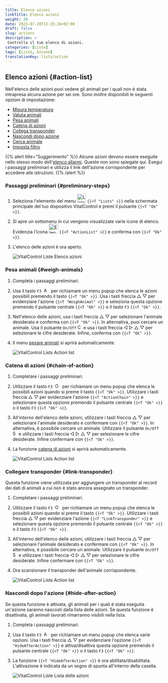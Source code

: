 ```yaml
---
title: Elenco azioni
linkTitle: Elenco azioni
weight: 30
date: 2023-07-28T13:25:28+02:00
draft: false
slug: actions
description: >
 Controlla il tuo elenco di azioni.
categories: [Liste]
tags: [Liste, Azione]
translationKey: lists/action
---
```

## Elenco azioni {#action-list}

Nell'elenco delle azioni puoi vedere gli animali per i quali non è stata intrapresa alcuna azione per sei ore. Sono inoltre disponibili le seguenti opzioni di impostazione:

- [Misura temperatura](../alarm/#take-temperature)
- [Valuta animali](../alarm/#rate-animal)
- [Pesa animali](#weigh-animals)
- [Catena di azioni](#chain-of-action)
- [Collega transponder](#link-transponder)
- [Nascondi dopo azione](#hide-after-action)
- [Cerca animale](../alarm/#search-animal)
- [Imposta filtro](../alarm/#set-filter)

{{% alert title="Suggerimento" %}}
Alcune azioni devono essere eseguite nello stesso modo dell'[elenco allarmi](../alarm). Queste non sono spiegate qui. Esegui i passaggi preliminari e utilizza il link dell'azione corrispondente per accedere alle istruzioni.
{{% /alert %}}

### Passaggi preliminari {#preliminary-steps}

1. Seleziona l'elemento del menu <img src="/icons/main/lists.svg" width="28" align="bottom" alt="Liste" /> `{{<T "Lists" >}}` nella schermata principale del tuo dispositivo VitalControl e premi il pulsante `{{<T "Ok" >}}`.

2. Si apre un sottomenu in cui vengono visualizzate varie icone di elenco. Evidenzia l'icona <img src="/icons/lists/actionlist.svg" width="30" align="bottom" alt="Elenco azioni" /> `{{<T "ActionList" >}}` e conferma con `{{<T "Ok" >}}`.

3. L'elenco delle azioni è ora aperto.

   ![VitalControl Liste Elenco azioni](../images/firststeps3.png "Passaggi preliminari")

### Pesa animali {#weigh-animals}

1. Completa i passaggi preliminari.

2. Usa il tasto `F3` &nbsp;<img src="/icons/footer/open-popup.svg" width="15" align="bottom" alt="Apri popup" />&nbsp; per richiamare un menu popup che elenca le azioni possibili premendo il tasto `{{<T "Ok" >}}`. Usa i tasti freccia △ ▽ per evidenziare l'azione `{{<T "WeighAnimal" >}}` e seleziona questa opzione premendo il pulsante centrale `{{<T "Ok" >}}` o il tasto `F3` `{{<T "Ok" >}}`.

3. Nell'elenco delle azioni, usa i tasti freccia △ ▽ per selezionare l'animale desiderato e conferma con `{{<T "Ok" >}}`. In alternativa, puoi cercare un animale. Usa il pulsante `On/Off` <img src="/icons/footer/search.svg" width="15" align="bottom" alt="Cerca" /> e usa i tasti freccia ◁ ▷ △ ▽ per selezionare le cifre desiderate. Infine, conferma con `{{<T "Ok" >}}`.


4. Il menu [pesare animali](../../actions/record-weight/) si aprirà automaticamente.

   ![VitalControl Lists Action list](../images/weightanimals.png "Pesare animali")

### Catena di azioni {#chain-of-action}

1. Completare i passaggi preliminari.

2. Utilizzare il tasto `F3` &nbsp;<img src="/icons/footer/open-popup.svg" width="15" align="bottom" alt="Open popup" />&nbsp; per richiamare un menu popup che elenca le possibili azioni quando si preme il tasto `{{<T "Ok" >}}`. Utilizzare i tasti freccia △ ▽ per evidenziare l'azione `{{<T "ActionChain" >}}` e selezionare questa opzione premendo il pulsante centrale `{{<T "Ok" >}}` o il tasto `F3` `{{<T "Ok" >}}`.

3. All'interno dell'elenco delle azioni, utilizzare i tasti freccia △ ▽ per selezionare l'animale desiderato e confermare con `{{<T "Ok" >}}`. In alternativa, è possibile cercare un animale. Utilizzare il pulsante `On/Off` <img src="/icons/footer/search.svg" width="15" align="bottom" alt="Search" /> e utilizzare i tasti freccia ◁ ▷ △ ▽ per selezionare le cifre desiderate. Infine confermare con `{{<T "Ok" >}}`.

4. La funzione [catena di azioni](../../chain-of-actions) si aprirà automaticamente.

   ![VitalControl Lists Action list](../images/chainofaction.png "Catena di azioni")

### Collegare transponder {#link-transponder}

Questa funzione viene utilizzata per aggiungere un transponder al record dei dati di animali a cui non è stato ancora assegnato un transponder.

1. Completare i passaggi preliminari.

2. Utilizzare il tasto `F3` &nbsp;<img src="/icons/footer/open-popup.svg" width="15" align="bottom" alt="Open popup" />&nbsp; per richiamare un menu popup che elenca le possibili azioni quando si preme il tasto `{{<T "Ok" >}}`. Utilizzare i tasti freccia △ ▽ per evidenziare l'azione `{{<T "LinkTransponder" >}}` e selezionare questa opzione premendo il pulsante centrale `{{<T "Ok" >}}` o il tasto `F3` `{{<T "Ok" >}}`.

3. All'interno dell'elenco delle azioni, utilizzare i tasti freccia △ ▽ per selezionare l'animale desiderato e confermare con `{{<T "Ok" >}}`. In alternativa, è possibile cercare un animale. Utilizzare il pulsante `On/Off` <img src="/icons/footer/search.svg" width="15" align="bottom" alt="Search" /> e utilizzare i tasti freccia ◁ ▷ △ ▽ per selezionare le cifre desiderate. Infine confermare con `{{<T "Ok" >}}`.

4. Ora scansionare il transponder dell'animale corrispondente.

   ![VitalControl Lists Action list](../images/linktransponder.png "Collegare transponder")

### Nascondi dopo l'azione {#hide-after-action}

Se questa funzione è attivata, gli animali per i quali è stata eseguita un'azione saranno nascosti dalla lista delle azioni. Se questa funzione è disattivata, gli animali lavorati rimarranno visibili nella lista.

1. Completa i passaggi preliminari.

2. Usa il tasto `F3` &nbsp;<img src="/icons/footer/open-popup.svg" width="15" align="bottom" alt="Azioni" />&nbsp; per richiamare un menu popup che elenca varie opzioni. Usa i tasti freccia △ ▽ per evidenziare l'opzione `{{<T "HideAfterAction" >}}` e attiva/disattiva questa opzione premendo il pulsante centrale `{{<T "Ok" >}}` o il tasto `F3` `{{<T "Ok" >}}`.

3. La funzione `{{<T "HideAfterAction" >}}` è ora abilitata/disabilitata. L'attivazione è indicata da un segno di spunta all'interno della casella.

   ![VitalControl Liste Lista delle azioni](../images/hideafteraction.png "Nascondi dopo l'azione")

